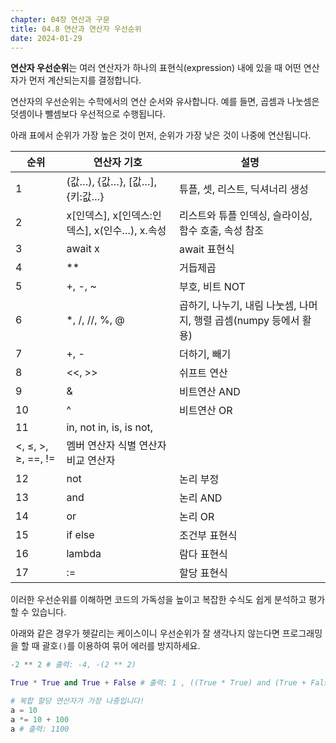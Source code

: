 ```yaml
---
chapter: 04장 연산과 구문
title: 04.8 연산과 연산자 우선순위
date: 2024-01-29
---
```


**연산자 우선순위**는 여러 연산자가 하나의 표현식(expression) 내에 있을 때 어떤 연산자가 먼저 계산되는지를 결정합니다.

연산자의 우선순위는 수학에서의 연산 순서와 유사합니다. 예를 들면, 곱셈과 나눗셈은 덧셈이나 뺄셈보다 우선적으로 수행됩니다.

아래 표에서 순위가 가장 높은 것이 먼저, 순위가 가장 낮은 것이 나중에 연산됩니다.

| 순위               | 연산자 기호                                   | 설명                                                              |
| ------------------ | --------------------------------------------- | ----------------------------------------------------------------- |
| 1                  | (값…), {값…}, [값…], {키:값…}                 | 튜플, 셋, 리스트, 딕셔너리 생성                                   |
| 2                  | x[인덱스], x[인덱스:인덱스], x(인수…), x.속성 | 리스트와 튜플 인덱싱, 슬라이싱, 함수 호출, 속성 참조              |
| 3                  | await x                                       | await 표현식                                                      |
| 4                  | \*\*                                          | 거듭제곱                                                          |
| 5                  | +, -, ~                                       | 부호, 비트 NOT                                                    |
| 6                  | \*, /, //, %, @                               | 곱하기, 나누기, 내림 나눗셈, 나머지, 행렬 곱셈(numpy 등에서 활용) |
| 7                  | +, -                                          | 더하기, 빼기                                                      |
| 8                  | <<, >>                                        | 쉬프트 연산                                                       |
| 9                  | &                                             | 비트연산 AND                                                      |
| 10                 | ^                                             | 비트연산 OR                                                       |
| 11                 | in, not in, is, is not,                       |
| <, ≤, >, ≥, ==, != | 멤버 연산자 식별 연산자 비교 연산자           |
| 12                 | not                                           | 논리 부정                                                         |
| 13                 | and                                           | 논리 AND                                                          |
| 14                 | or                                            | 논리 OR                                                           |
| 15                 | if else                                       | 조건부 표현식                                                     |
| 16                 | lambda                                        | 람다 표현식                                                       |
| 17                 | :=                                            | 할당 표현식                                                       |

이러한 우선순위를 이해하면 코드의 가독성을 높이고 복잡한 수식도 쉽게 분석하고 평가할 수 있습니다.

아래와 같은 경우가 헷갈리는 케이스이니 우선순위가 잘 생각나지 않는다면 프로그래밍을 할 때 괄호`()`를 이용하여 묶어 에러를 방지하세요.

```python
-2 ** 2 # 출력: -4, -(2 ** 2)
```

```python
True * True and True + False # 출력: 1 , ((True * True) and (True + False))
```

```python
# 복합 할당 연산자가 가장 나중입니다!
a = 10
a *= 10 + 100
a # 출력: 1100
```

